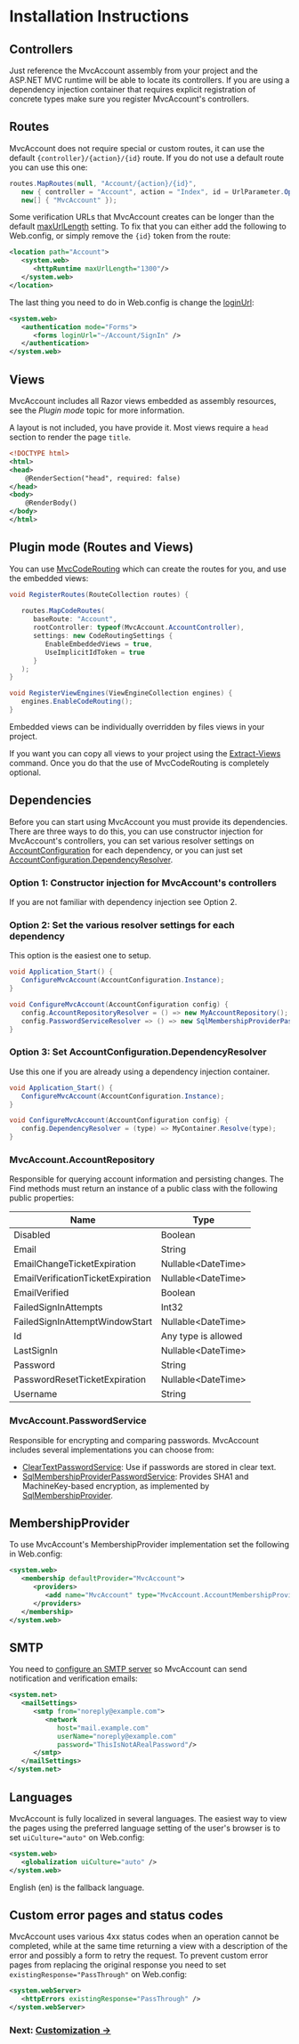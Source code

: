 ﻿Installation Instructions
=========================

Controllers
-----------
Just reference the MvcAccount assembly from your project and the ASP.NET MVC runtime will be able to locate its controllers. If you are using a dependency injection container that requires explicit registration of concrete types make sure you register MvcAccount's controllers.

Routes
------
MvcAccount does not require special or custom routes, it can use the default `{controller}/{action}/{id}` route. If you do not use a default route you can use this one:

```csharp
routes.MapRoutes(null, "Account/{action}/{id}",
   new { controller = "Account", action = "Index", id = UrlParameter.Optional },
   new[] { "MvcAccount" });
```

Some verification URLs that MvcAccount creates can be longer than the default [maxUrlLength](http://msdn.microsoft.com/library/e1f13641) setting. To fix that you can either add the following to Web.config, or simply remove the `{id}` token from the route:

```xml
<location path="Account">
   <system.web>
      <httpRuntime maxUrlLength="1300"/>
   </system.web>
</location>
```

The last thing you need to do in Web.config is change the [loginUrl](http://msdn.microsoft.com/library/1d3t3c61):

```xml
<system.web>
   <authentication mode="Forms">
      <forms loginUrl="~/Account/SignIn" />
   </authentication>
</system.web>
```

Views
-----
MvcAccount includes all Razor views embedded as assembly resources, see the _Plugin mode_ topic for more information.

A layout is not included, you have provide it. Most views require a `head` section to render the page `title`.

```xml
<!DOCTYPE html>
<html>
<head>
    @RenderSection("head", required: false)
</head>
<body>
    @RenderBody()
</body>
</html>
```

Plugin mode (Routes and Views)
------------------------------
You can use [MvcCodeRouting](http://mvccoderouting.codeplex.com/) which can create the routes for you, and use the embedded views:

```csharp
void RegisterRoutes(RouteCollection routes) {
         
   routes.MapCodeRoutes(
      baseRoute: "Account",
      rootController: typeof(MvcAccount.AccountController),
      settings: new CodeRoutingSettings { 
         EnableEmbeddedViews = true,
         UseImplicitIdToken = true
      }
   );
}

void RegisterViewEngines(ViewEngineCollection engines) {
   engines.EnableCodeRouting();
}
```

Embedded views can be individually overridden by files views in your project. 

If you want you can copy all views to your project using the [Extract-Views](http://mvccoderouting.codeplex.com/wikipage?title=Extract-Views) command. Once you do that the use of MvcCodeRouting is completely optional.

Dependencies
------------
Before you can start using MvcAccount you must provide its dependencies. There are three ways to do this, you can use constructor injection for MvcAccount's controllers, you can set various resolver settings on [AccountConfiguration](api/MvcAccount/AccountConfiguration/README.md#properties) for each dependency, or you can just set [AccountConfiguration.DependencyResolver](api/MvcAccount/AccountConfiguration/DependencyResolver.md).

### Option 1: Constructor injection for MvcAccount's controllers
If you are not familiar with dependency injection see Option 2.

### Option 2: Set the various resolver settings for each dependency
This option is the easiest one to setup.

```csharp
void Application_Start() {
   ConfigureMvcAccount(AccountConfiguration.Instance);
}

void ConfigureMvcAccount(AccountConfiguration config) {
   config.AccountRepositoryResolver = () => new MyAccountRepository();
   config.PasswordServiceResolver => () => new SqlMembershipProviderPasswordService(MembershipPasswordFormat.Hashed);
}
```

### Option 3: Set AccountConfiguration.DependencyResolver
Use this one if you are already using a dependency injection container.

```csharp
void Application_Start() {
   ConfigureMvcAccount(AccountConfiguration.Instance);
}

void ConfigureMvcAccount(AccountConfiguration config) {
   config.DependencyResolver = (type) => MyContainer.Resolve(type);
}
```

### MvcAccount.AccountRepository
Responsible for querying account information and persisting changes. The Find methods must return an instance of a public class with the following public properties:

| Name                               | Type
| ---------------------------------- | -------------------
| Disabled                           | Boolean
| Email                              | String
| EmailChangeTicketExpiration        | Nullable&lt;DateTime>
| EmailVerificationTicketExpiration  | Nullable&lt;DateTime>
| EmailVerified                      | Boolean
| FailedSignInAttempts               | Int32
| FailedSignInAttemptWindowStart     | Nullable&lt;DateTime>
| Id                                 | Any type is allowed
| LastSignIn                         | Nullable&lt;DateTime>
| Password                           | String
| PasswordResetTicketExpiration      | Nullable&lt;DateTime>
| Username                           | String

### MvcAccount.PasswordService
Responsible for encrypting and comparing passwords. MvcAccount includes several implementations you can choose from:

* [ClearTextPasswordService](api/MvcAccount/ClearTextPasswordService.md): Use if passwords are stored in clear text.
* [SqlMembershipProviderPasswordService](api/MvcAccount/SqlMembershipProviderPasswordService.md): Provides SHA1 and MachineKey-based encryption, as implemented by [SqlMembershipProvider](http://msdn.microsoft.com/library/system.web.security.sqlmembershipprovider).

MembershipProvider
------------------
To use MvcAccount's MembershipProvider implementation set the following in Web.config:

```xml
<system.web>
   <membership defaultProvider="MvcAccount">
      <providers>
         <add name="MvcAccount" type="MvcAccount.AccountMembershipProvider, MvcAccount" />
      </providers>
   </membership>
</system.web>
```

SMTP
----
You need to [configure an SMTP server](http://msdn.microsoft.com/library/w355a94k) so MvcAccount can send notification and verification emails:

```xml
<system.net>
   <mailSettings>
      <smtp from="noreply@example.com">
         <network 
            host="mail.example.com" 
            userName="noreply@example.com" 
            password="ThisIsNotARealPassword"/>
      </smtp>
   </mailSettings>
</system.net>
```

Languages
---------
MvcAccount is fully localized in several languages. The easiest way to view the pages using the preferred language setting of the user's browser is to set `uiCulture="auto"` on Web.config:

```xml
<system.web>
   <globalization uiCulture="auto" />
</system.web>
```

English (en) is the fallback language.

Custom error pages and status codes
-----------------------------------
MvcAccount uses various 4xx status codes when an operation cannot be completed, while at the same time returning a view with a description of the error and possibly a form to retry the request. To prevent custom error pages from replacing the original response you need to set `existingResponse="PassThrough"` on Web.config:

```xml
<system.webServer>
   <httpErrors existingResponse="PassThrough" />
</system.webServer>
```

### Next: [Customization →](Customization.md)